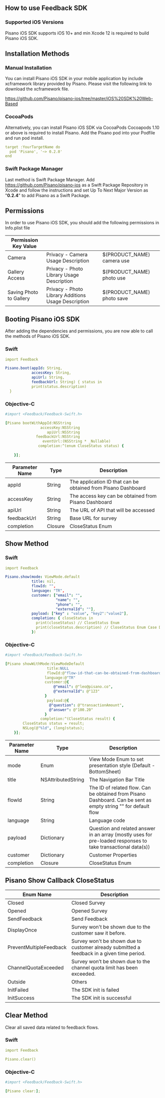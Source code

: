## How to use Feedback SDK

### Supported iOS Versions
Pisano iOS SDK supports iOS 10+ and min Xcode 12 is required to build Pisano iOS SDK.

## Installation Methods

### Manual Installation
You can install Pisano iOS SDK in your mobile application by include xcframework library provided by Pisano. Please visit the following link to download the xcframework file.

https://github.com/Pisano/pisano-ios/tree/master/iOS%20SDK%20Web-Based

### CocoaPods

Alternatively, you can install Pisano iOS SDK via CocoaPods
Cocoapods 1.10 or above is required to install Pisano. Add the Pisano pod into your Podfile and run pod install.

```yaml
target :YourTargetName do 
  pod 'Pisano', '~> 0.2.0'
end
```

### Swift Package Manager
Last method is Swift Package Manager.
Add https://github.com/Pisano/pisano-ios as a Swift Package Repository in Xcode and follow the instructions and set Up To Next Major Version as "**0.2.4**" to add Pisano as a Swift Package.

## Permissions

In order to use Pisano iOS SDK, you should add the following permissions in Info.plist file

| Permission Key Value | | |
| ------- | --- | --- |
| Camera | Privacy - Camera Usage Description | $(PRODUCT_NAME) camera use |
| Gallery Access | Privacy - Photo Library Usage Description | $(PRODUCT_NAME) photo use |
| Saving Photo to Gallery | Privacy - Photo Library Additions Usage Description | $(PRODUCT_NAME) photo save |


## Booting Pisano iOS SDK

After adding the dependencies and permissions, you are now able to call the methods of Pisano iOS SDK.

### Swift

```yaml
import Feedback

Pisano.boot(appId: String, 
            accessKey: String,
            apiUrl: String,
            feedbackUrl: String) { status in
            print(status.description)
  }
```

### Objective-C

```yaml
#import <Feedback/Feedback-Swift.h>

[Pisano bootWithAppId:NSString
                accessKey:NSString
                   apiUrl:NSString
              feedbackUrl:NSString
                 eventUrl:(NSString * _Nullable)
               completion:^(enum CloseStatus status) {
        
    }];
```

| Parameter Name | Type  | Description  |
| ------- | --- | --- |
| appId  | String | The application ID that can be obtained from Pisano Dashboard  |
| accessKey  | String | The access key can be obtained from Pisano Dashboard |
| apiUrl  | String | The URL of API that will be accessed |
| feedbackUrl  | String | Base URL for survey |
| completion | Closure | CloseStatus Enum |

## Show Method

### Swift

```yaml
import Feedback

Pisano.show(mode: ViewMode.default
            title: nil,
            flowId: "",
            language: "TR",
            customer: ["email": "",
                       "name": "",
                       "phone": "",
                       "externalId": ""],
            payload: ["key" : "value", "key2":"value2"],
            completion: { closeStatus in
              print(closeStatus) // CloseStatus Enum
              print(closeStatus.description) // CloseStatus Enum Case Description
            })
```

### Objective-C

```yaml
#import <Feedback/Feedback-Swift.h>

[Pisano showWithMode:ViewModeDefault
                   title:NULL
                   flowId:@"flow-id-that-can-be-obtained-from-dashboard"
                  language:@"TR"
                  customer:@{
                      @"email": @"leo@pisano.co",
                      @"externalId": @"123"
                  }
                   payload:@{
                    @"question": @"transactionAmount",
                    @"answer": @"100.20"
                  }
                completion:^(CloseStatus result) {
        CloseStatus status = result;
        NSLog(@"%ld", (long)status);
    }];
```

| Parameter  Name | Type  | Description  |
| ------- | --- | --- |
| mode | Enum | View Mode Enum to set presentation style (Default - BottomSheet) |
| title | NSAttributedString | The Navigation Bar Title |
| flowId | String | The ID of related flow. Can be obtained from Pisano Dashboard. Can be sent as empty string "" for default flow |
| language | String | Language code |
| payload | Dictionary  | Question and related answer in an array (mostly uses for pre-loaded responses to take transactional data(s))  |
| customer | Dictionary | Customer Properties |
| completion | Closure | CloseStatus Enum |

## Pisano Show Callback CloseStatus

| Enum  Name | Description  |
| ------- | --- | 
| Closed | Closed Survey  |
| Opened | Opened Survey | 
| SendFeedback  | Send Feedback   |
| DisplayOnce  | Survey won't be shown due to the customer saw it before.  |
| PreventMultipleFeedback  | Survey won't be shown due to customer already submitted a feedback in a given time period.  |
| ChannelQuotaExceeded | Survey won’t be shown due to the channel quota limit has been exceeded. |
| Outside | Others |
| InitFailed | The SDK init is failed |
| InitSuccess | The SDK init is successful |

## Clear Method
Clear all saved data related to feedback flows.

### Swift

```yaml
import Feedback

Pisano.clear()
```

### Objective-C

```yaml
#import <Feedback/Feedback-Swift.h>

[Pisano clear:];
```
